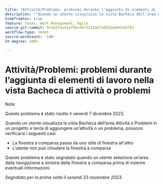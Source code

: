 ```yaml
---
title: "Attività/Problemi: problemi durante l’aggiunta di elementi di lavoro nella vista Bacheca di attività o problemi"
description: '"Quando un utente visualizza la vista Bacheca dell’area Attività o Problemi in un progetto e tenta di aggiungere un’attività o un problema, possono verificarsi i problemi elencati qui".'
hidefromtoc: true
feature: Tasks, Work Management, Agile
source-git-commit: 9c3e2faa41af9dc6475323467a0592ab9d14d783
workflow-type: tm+mt
source-wordcount: '140'
ht-degree: 100%

---
```



# Attività/Problemi: problemi durante l’aggiunta di elementi di lavoro nella vista Bacheca di attività o problemi

>[!NOTE]
>
>Questo problema è stato risolto il venerdì 7 dicembre 2023.

Quando un utente visualizza la vista Bacheca dell’area Attività o Problemi in un progetto e tenta di aggiungere un’attività o un problema, possono verificarsi i seguenti casi:

* La finestra a comparsa passa da uno stile di finestra all&#39;altro
* L’utente non può chiudere la finestra a comparsa

Questo problema è stato segnalato quando un utente seleziona un’area dalla navigazione a sinistra della finestra a comparsa prima di inserire eventuali informazioni.

_Segnalato per la prima volta il venerdì 23 novembre 2023._
